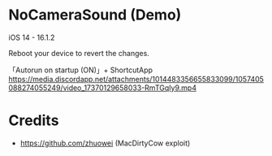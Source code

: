 # NoCameraSound (Demo)

iOS 14 - 16.1.2

Reboot your device to revert the changes.

「Autorun on startup (ON)」+ ShortcutApp
https://media.discordapp.net/attachments/1014483356655833099/1057405088274055249/video_17370129658033-RmTGqIy9.mp4


# Credits
- https://github.com/zhuowei (MacDirtyCow exploit)
